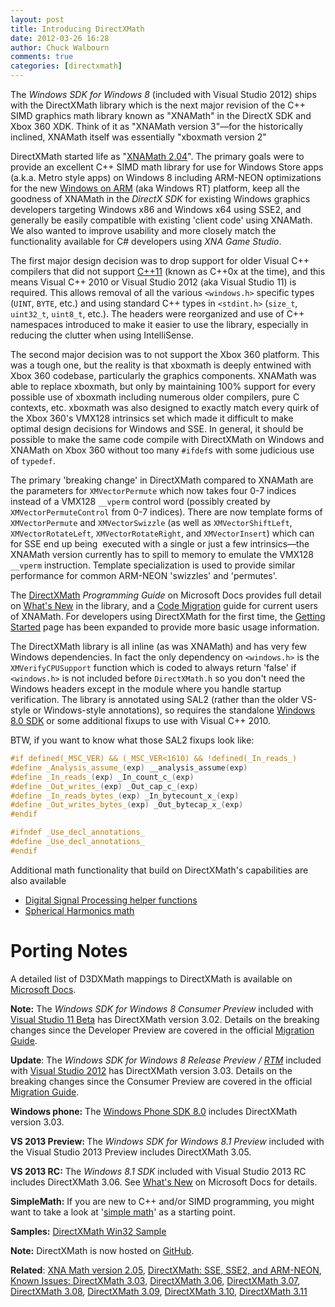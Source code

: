 ```yaml
---
layout: post
title: Introducing DirectXMath
date: 2012-03-26 16:28
author: Chuck Walbourn
comments: true
categories: [directxmath]
---
```

The <em>Windows SDK for Windows 8 </em>(included with Visual Studio 2012) ships with the DirectXMath library which is the next major revision of the C++ SIMD graphics math library known as "XNAMath" in the DirectX SDK and Xbox 360 XDK. Think of it as "XNAMath version 3"—for the historically inclined, XNAMath itself was essentially "xboxmath version 2"
<!--more-->

DirectXMath started life as "<a href="https://walbourn.github.io/xna-math-version-2-04/">XNAMath 2.04</a>". The primary goals were to provide an excellent C++ SIMD math library for use for Windows Store apps (a.k.a. Metro style apps) on Windows 8 including ARM-NEON optimizations for the new <a href="https://channel9.msdn.com/posts/Building-Windows-for-the-ARM-processor-architecture">Windows on ARM</a> (aka Windows RT) platform, keep all the goodness of XNAMath in the <em>DirectX SDK</em> for existing Windows graphics developers targeting Windows x86 and Windows x64 using SSE2, and generally be easily compatible with existing 'client code' using XNAMath. We also wanted to improve usability and more closely match the functionality available for C# developers using <em>XNA Game Studio</em>.

The first major design decision was to drop support for older Visual C++ compilers that did not support <a href="https://devblogs.microsoft.com/cppblog/c11-features-in-visual-c-11/">C++11</a> (known as C++0x at the time), and this means Visual C++ 2010 or Visual Studio 2012 (aka Visual Studio 11) is required. This allows removal of all the various ``<windows.h>`` specific types (``UINT``, ``BYTE``, etc.) and using standard C++ types in ``<stdint.h>`` (``size_t``, ``uint32_t``, ``uint8_t``, etc.). The headers were reorganized and use of C++ namespaces introduced to make it easier to use the library, especially in reducing the clutter when using IntelliSense.

The second major decision was to not support the Xbox 360 platform. This was a tough one, but the reality is that xboxmath is deeply entwined with Xbox 360 codebase, particularly the graphics components. XNAMath was able to replace xboxmath, but only by maintaining 100% support for every possible use of xboxmath including numerous older compilers, pure C contexts, etc. xboxmath was also designed to exactly match every quirk of the Xbox 360's VMX128 intrinsics set which made it difficult to make optimal design decisions for Windows and SSE. In general, it should be possible to make the same code compile with DirectXMath on Windows and XNAMath on Xbox 360 without too many ``#ifdef``s with some judicious use of ``typedef``.

The primary 'breaking change' in DirectXMath compared to XNAMath are the parameters for ``XMVectorPermute`` which now takes four 0-7 indices instead of a VMX128 ``__vperm`` control word (possibly created by ``XMVectorPermuteControl`` from 0-7 indices). There are now template forms of ``XMVectorPermute`` and ``XMVectorSwizzle`` (as well as ``XMVectorShiftLeft``, ``XMVectorRotateLeft``, ``XMVectorRotateRight``, and ``XMVectorInsert``) which can for SSE end up being  executed with a single or just a few intrinsics—the XNAMath version currently has to spill to memory to emulate the VMX128 ``__vperm`` instruction. Template specialization is used to provide similar performance for common ARM-NEON 'swizzles' and 'permutes'.

The <a href="https://docs.microsoft.com/en-us/windows/desktop/dxmath/directxmath-portal">DirectXMath</a> <em>Programming Guide</em> on Microsoft Docs provides full detail on <a href="https://docs.microsoft.com/en-us/windows/desktop/dxmath/pg-xnamath-whatsnew">What's New</a> in the library, and a <a href="https://docs.microsoft.com/en-us/windows/desktop/dxmath/pg-xnamath-migration">Code Migration</a> guide for current users of XNAMath. For developers using DirectXMath for the first time, the <a href="https://docs.microsoft.com/en-us/windows/desktop/dxmath/pg-xnamath-getting-started">Getting Started</a> page has been expanded to provide more basic usage information.

The DirectXMath library is all inline (as was XNAMath) and has very few Windows dependencies. In fact the only dependency on ``<windows.h>`` is the ``XMVerifyCPUSupport`` function which is coded to always return 'false' if ``<windows.h>`` is not included before ``DirectXMath.h`` so you don't need the Windows headers except in the module where you handle startup verification. The library is annotated using SAL2 (rather than the older VS-style or Windows-style annotations), so requires the standalone <a href="https://developer.microsoft.com/en-us/windows/downloads/sdk-archive">Windows 8.0 SDK</a> or some additional fixups to use with Visual C++ 2010.

BTW, if you want to know what those SAL2 fixups look like:

```cpp
#if defined(_MSC_VER) && (_MSC_VER<1610) && !defined(_In_reads_)
#define _Analysis_assume_(exp) __analysis_assume(exp)
#define _In_reads_(exp) _In_count_c_(exp)
#define _Out_writes_(exp) _Out_cap_c_(exp)
#define _In_reads_bytes_(exp) _In_bytecount_x_(exp)
#define _Out_writes_bytes_(exp) _Out_bytecap_x_(exp)
#endif

#ifndef _Use_decl_annotations_
#define _Use_decl_annotations_
#endif
```

Additional math functionality that build on DirectXMath's capabilities are also available

<ul>
 	<li><a href="https://walbourn.github.io/xdsp-h/">Digital Signal Processing helper functions</a></li>
 	<li><a href="https://walbourn.github.io/spherical-harmonics-math/">Spherical Harmonics math</a></li>
</ul>

<h1>Porting Notes</h1>

A detailed list of D3DXMath mappings to DirectXMath is available on <a href="https://docs.microsoft.com/en-us/windows/desktop/dxmath/pg-xnamath-migration-d3dx">Microsoft Docs</a>.

<strong>Note:</strong> The <em>Windows SDK for Windows 8 Consumer Preview </em>included with <a href="https://walbourn.github.io/visual-studio-11-beta/">Visual Studio 11 Beta</a> has DirectXMath version 3.02. Details on the breaking changes since the Developer Preview are covered in the official <a href="http://go.microsoft.com/fwlink/?LinkID=242888">Migration Guide</a>.

<strong>Update</strong>: The <em>Windows SDK for Windows 8 Release Preview / <a href="">RTM</a> </em>included with <a href="https://walbourn.github.io/visual-studio-2012-release-candidate/">Visual Studio 2012</a> has DirectXMath version 3.03. Details on the breaking changes since the Consumer Preview are covered in the official <a href="http://go.microsoft.com/fwlink/?LinkId=251943">Migration Guide</a>.

<strong>Windows phone:</strong> The <a href="http://go.microsoft.com/fwlink/?LinkID=261873">Windows Phone SDK 8.0</a> includes DirectXMath version 3.03.

<strong>VS 2013 Preview: </strong>The <em>Windows SDK for Windows 8.1 Preview</em> included with the Visual Studio 2013 Preview includes DirectXMath 3.05.

<strong>VS 2013 RC:</strong> The <em>Windows 8.1 SDK </em>included with Visual Studio 2013 RC includes DirectXMath 3.06. See <a href="https://docs.microsoft.com/en-us/windows/desktop/dxmath/pg-xnamath-whatsnew">What's New</a> on Microsoft Docs for details.

<strong>SimpleMath:</strong> If you are new to C++ and/or SIMD programming, you might want to take a look at '<a href="https://github.com/Microsoft/DirectXTK/wiki/SimpleMath">simple math</a>' as a starting point.

<strong>Samples:</strong> <a href="https://github.com/walbourn/directx-sdk-samples/tree/master/Collision">DirectXMath Win32 Sample</a>

<strong>Note:</strong> DirectXMath is now hosted on <a href="https://github.com/Microsoft/DirectXMath">GitHub</a>.

<strong>Related</strong>: <a href="https://walbourn.github.io/xna-math-version-2-05-smoothing-the-transition-to-directxmath/">XNA Math version 2.05</a>, <a href="https://walbourn.github.io/directxmath-sse-sse2-and-arm-neon/">DirectXMath: SSE, SSE2, and ARM-NEON</a>, <a href="https://walbourn.github.io/known-issues-directxmath-3-03/">Known Issues: DirectXMath 3.03</a>, <a href="https://walbourn.github.io/directxmath-3-06/">DirectXMath 3.06</a>, <a href="https://walbourn.github.io/directxmath-3-07/">DirectXMath 3.07</a>, <a href="https://walbourn.github.io/directxmath-3-08/">DirectXMath 3.08</a>, <a href="https://walbourn.github.io/directxmath-3-09/">DirectXMath 3.09</a>, <a href="https://walbourn.github.io/directxmath-3-10/">DirectXMath 3.10</a>, <a href="https://walbourn.github.io/directxmath-3-11/">DirectXMath 3.11</a>
